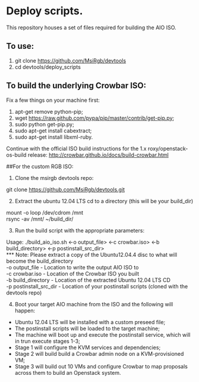 # Deploy scripts.
This repository houses a set of files required for building the AIO ISO.

## To use:
1. git clone https://github.com/MsiRgb/devtools
2. cd devtools/deploy_scripts

## To build the underlying Crowbar ISO:
Fix a few things on your machine first:

1. apt-get remove python-pip;
2. wget https://raw.github.com/pypa/pip/master/contrib/get-pip.py;
3. sudo python get-pip.py;
4. sudo apt-get install cabextract;
5. sudo apt-get install libxml-ruby.


Continue with the official ISO build instructions for the 1.x roxy/openstack-os-build release:
  http://crowbar.github.io/docs/build-crowbar.html

##For the custom RGB ISO:
1. Clone the msirgb devtools repo:

  git clone https://github.com/MsiRgb/devtools.git

2. Extract the ubuntu 12.04 LTS cd to a directory (this will be your build_dir)

  mount -o loop /dev/cdrom /mnt  
  rsync -av /mnt/ ~/build_dir/

3. Run the build script with the appropriate parameters:

  Usage: ./build_aio_iso.sh <-o output_file> <-c crowbar.iso> <-b build_directory> <-p postinstall_src_dir>  
  *** Note: Please extract a copy of the Ubuntu12.04.4 disc to what will become the build_directory  
   -o output_file          - Location to write the output AIO ISO to  
   -c crowbar.iso          - Location of the Crowbar ISO you built  
   -b build_directory      - Location of the extracted Ubuntu 12.04 LTS CD  
   -p postinstall_src_dir  - Location of your postinstall scripts (cloned with the devtools repo)


4. Boot your target AIO machine from the ISO and the following will happen:
  * Ubuntu 12.04 LTS will be installed with a custom preseed file;
  * The postinstall scripts will be loaded to the target machine;
  * The machine will boot up and execute the postinstall service, which will in trun execute stages 1-3;
  * Stage 1 will configure the KVM services and dependencies;
  * Stage 2 will build build a Crowbar admin node on a KVM-provisioned VM;
  * Stage 3 will build out 10 VMs and configure Crowbar to map proposals across them to build an Openstack system.


